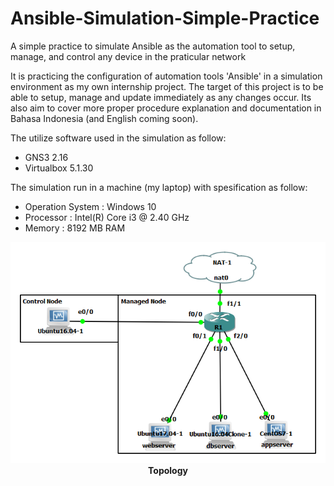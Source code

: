 # Ansible-Simulation-Simple-Practice

  A simple practice to simulate Ansible as the automation tool to setup, manage, 
and control any device in the praticular network 

It is practicing the configuration of automation tools 'Ansible' in a 
simulation environment as my own internship project. The target 
of this project is to be able to setup, manage and update
immediately as any changes occur. Its also aim to cover more proper 
procedure explanation and documentation in Bahasa Indonesia 
(and English coming soon).

The utilize software used in the simulation as follow:
- GNS3 2.16
- Virtualbox 5.1.30

The simulation run in a machine (my laptop) with spesification as follow:
- Operation System  : Windows 10
- Processor         : Intel(R) Core i3 @ 2.40 GHz
- Memory            : 8192 MB RAM

<div align="center">
  <img src="docs/images/ansible-simple1.png"/>
</div>

<div align="center">
  <strong>Topology</strong>
</div>
